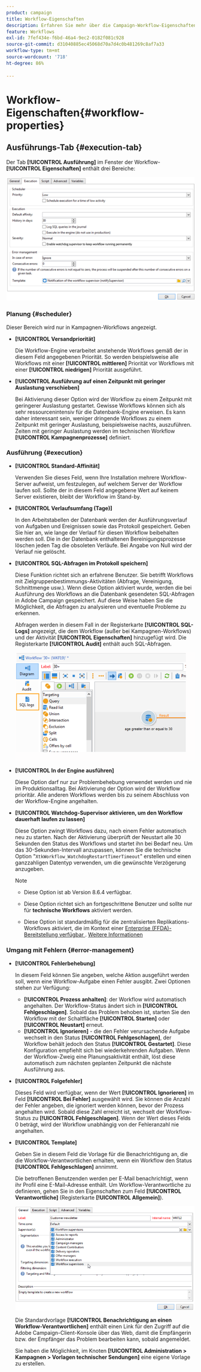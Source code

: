 ```yaml
---
product: campaign
title: Workflow-Eigenschaften
description: Erfahren Sie mehr über die Campaign-Workflow-Eigenschaften.
feature: Workflows
exl-id: 7fef434e-f6bd-46a4-9ec2-0182f081c928
source-git-commit: d31040885ec45068d70a7d4c0b481269c8af7a33
workflow-type: tm+mt
source-wordcount: '718'
ht-degree: 86%

---
```


# Workflow-Eigenschaften{#workflow-properties}

## Ausführungs-Tab {#execution-tab}

Der Tab **[!UICONTROL Ausführung]** im Fenster der Workflow-**[!UICONTROL Eigenschaften]** enthält drei Bereiche:

![](assets/wf_execution_tab.png)

### Planung {#scheduler}

Dieser Bereich wird nur in Kampagnen-Workflows angezeigt.

* **[!UICONTROL Versandpriorität]**

  Die Workflow-Engine verarbeitet anstehende Workflows gemäß der in diesem Feld angegebenen Priorität. So werden beispielsweise alle Workflows mit einer **[!UICONTROL mittleren]** Priorität vor Workflows mit einer **[!UICONTROL niedrigen]** Priorität ausgeführt.

* **[!UICONTROL Ausführung auf einen Zeitpunkt mit geringer Auslastung verschieben]**

  Bei Aktivierung dieser Option wird der Workflow zu einem Zeitpunkt mit geringerer Auslastung gestartet. Gewisse Workflows können sich als sehr ressourcenintensiv für die Datenbank-Engine erweisen. Es kann daher interessant sein, weniger dringende Workflows zu einem Zeitpunkt mit geringer Auslastung, beispielsweise nachts, auszuführen. Zeiten mit geringer Auslastung werden im technischen Workflow **[!UICONTROL Kampagnenprozesse]** definiert.

### Ausführung {#execution}

* **[!UICONTROL Standard-Affinität]**

  Verwenden Sie dieses Feld, wenn Ihre Installation mehrere Workflow-Server aufweist, um festzulegen, auf welchem Server der Workflow laufen soll. Sollte der in diesem Feld angegebene Wert auf keinem Server existieren, bleibt der Workflow im Stand-by.

* **[!UICONTROL Verlaufsumfang (Tage)]**

  In den Arbeitstabellen der Datenbank werden der Ausführungsverlauf von Aufgaben und Ereignissen sowie das Protokoll gespeichert. Geben Sie hier an, wie lange der Verlauf für diesen Workflow beibehalten werden soll. Die in der Datenbank enthaltenen Bereinigungsprozesse löschen jeden Tag die obsoleten Verläufe. Bei Angabe von Null wird der Verlauf nie gelöscht.

* **[!UICONTROL SQL-Abfragen im Protokoll speichern]**

  Diese Funktion richtet sich an erfahrene Benutzer. Sie betrifft Workflows mit Zielgruppenbestimmungs-Aktivitäten (Abfrage, Vereinigung, Schnittmenge usw.). Wenn diese Option aktiviert wurde, werden die bei Ausführung des Workflows an die Datenbank gesendeten SQL-Abfragen in Adobe Campaign gespeichert. Auf diese Weise haben Sie die Möglichkeit, die Abfragen zu analysieren und eventuelle Probleme zu erkennen.

  Abfragen werden in diesem Fall in der Registerkarte **[!UICONTROL SQL-Logs]** angezeigt, die dem Workflow (außer bei Kampagnen-Workflows) und der Aktivität **[!UICONTROL Eigenschaften]** hinzugefügt wird. Die Registerkarte **[!UICONTROL Audit]** enthält auch SQL-Abfragen.

  ![](assets/wf_tab_log_sql.png)

* **[!UICONTROL In der Engine ausführen]**

  Diese Option darf nur zur Problembehebung verwendet werden und nie im Produktionsalltag. Bei Aktivierung der Option wird der Workflow prioritär. Alle anderen Workflows werden bis zu seinem Abschluss von der Workflow-Engine angehalten.

* **[!UICONTROL Watchdog-Supervisor aktivieren, um den Workflow dauerhaft laufen zu lassen]**

  Diese Option zwingt Workflows dazu, nach einem Fehler automatisch neu zu starten. Nach der Aktivierung überprüft der Neustart alle 30 Sekunden den Status des Workflows und startet ihn bei Bedarf neu. Um das 30-Sekunden-Intervall anzupassen, können Sie die technische Option &quot;`XtkWorkflow_WatchdogRestartTimerTimeout`&quot; erstellen und einen ganzzahligen Datentyp verwenden, um die gewünschte Verzögerung anzugeben.

  >[!NOTE]
  >
  >* Diese Option ist ab Version 8.6.4 verfügbar.
  >
  >* Diese Option richtet sich an fortgeschrittene Benutzer und sollte nur für **technische Workflows** aktiviert werden.
  >
  >* Diese Option ist standardmäßig für die zentralisierten Replikations-Workflows aktiviert, die im Kontext einer [Enterprise (FFDA)-Bereitstellung verfügbar ](../../v8/architecture/enterprise-deployment.md). [Weitere Informationen](../../v8/architecture/replication.md)

### Umgang mit Fehlern {#error-management}

* **[!UICONTROL Fehlerbehebung]**

  In diesem Feld können Sie angeben, welche Aktion ausgeführt werden soll, wenn eine Workflow-Aufgabe einen Fehler ausgibt. Zwei Optionen stehen zur Verfügung:

   * **[!UICONTROL Prozess anhalten]**: der Workflow wird automatisch angehalten. Der Workflow-Status ändert sich in **[!UICONTROL Fehlgeschlagen]**. Sobald das Problem behoben ist, starten Sie den Workflow mit der Schaltfläche **[!UICONTROL Starten]** oder **[!UICONTROL Neustart]** erneut.
   * **[!UICONTROL Ignorieren]** - die den Fehler verursachende Aufgabe wechselt in den Status **[!UICONTROL Fehlgeschlagen]**, der Workflow behält jedoch den Status **[!UICONTROL Gestartet]**. Diese Konfiguration empfiehlt sich bei wiederkehrenden Aufgaben. Wenn der Workflow-Zweig eine Planungsaktivität enthält, löst diese automatisch zum nächsten geplanten Zeitpunkt die nächste Ausführung aus.

* **[!UICONTROL Folgefehler]**

  Dieses Feld wird verfügbar, wenn der Wert **[!UICONTROL Ignorieren]** im Feld **[!UICONTROL Bei Fehler]** ausgewählt wird. Sie können die Anzahl der Fehler angeben, die ignoriert werden können, bevor der Prozess angehalten wird. Sobald diese Zahl erreicht ist, wechselt der Workflow-Status zu **[!UICONTROL Fehlgeschlagen]**. Wenn der Wert dieses Felds 0 beträgt, wird der Workflow unabhängig von der Fehleranzahl nie angehalten.

* **[!UICONTROL Template]**

  Geben Sie in diesem Feld die Vorlage für die Benachrichtigung an, die die Workflow-Verantwortlichen erhalten, wenn ein Workflow den Status **[!UICONTROL Fehlgeschlagen]** annimmt.

  Die betroffenen Benutzenden werden per E-Mail benachrichtigt, wenn ihr Profil eine E-Mail-Adresse enthält. Um Workflow-Verantwortliche zu definieren, gehen Sie in den Eigenschaften zum Feld **[!UICONTROL Verantwortliche]** (Registerkarte **[!UICONTROL Allgemein]**).

  ![](assets/wf-properties_select-supervisors.png)

  Die Standardvorlage **[!UICONTROL Benachrichtigung an einen Workflow-Verantwortlichen]** enthält einen Link für den Zugriff auf die Adobe Campaign-Client-Konsole über das Web, damit die Empfängerin bzw. der Empfänger das Problem bearbeiten kann, sobald angemeldet.

  Sie haben die Möglichkeit, im Knoten **[!UICONTROL Administration > Kampagnen > Vorlagen technischer Sendungen]** eine eigene Vorlage zu erstellen.
